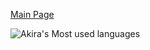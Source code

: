 <a href="https://github.com/hyperplasma/Hyplus">Main Page</a>

![Akira's Most used languages](https://github-readme-stats.vercel.app/api/top-langs/?username=hyperplasma&layout=compact&hide_border=true&langs_count=10)
